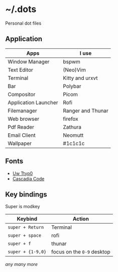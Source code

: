 # ~/.dots

Personal dot files

## Application

| Apps                 | I use             |
| -------------------- | ----------------- |
| Window Manager       | bspwm             |
| Text Editor          | (Neo)Vim          |
| Terminal             | Kitty and urxvt   |
| Bar                  | Polybar           |
| Compositor           | Picom             |
| Application Launcher | Rofi              |
| Filemanager          | Ranger and Thunar |
| Web browser          | firefox           |
| Pdf Reader           | Zathura           |
| Email Client         | Neomutt           |
| Wallpaper            | #1c1c1c           |

## Fonts

- [Uw Ttyp0](https://people.mpi-inf.mpg.de/~uwe/misc/uw-ttyp0/)
- [Cascadia Code](https://github.com/microsoft/cascadia-code.git)

## Key bindings

Super is modkey

| Keybind             | Action                          |
| ------------------- | ------------------------------- |
| `super + Return`    | Terminal                        |
| `super + space`     | rofi                            |
| `super + f`         | thunar                          |
| `super + {1-9,0}`   | focus on the `0-9` desktop      |

*any many more*
